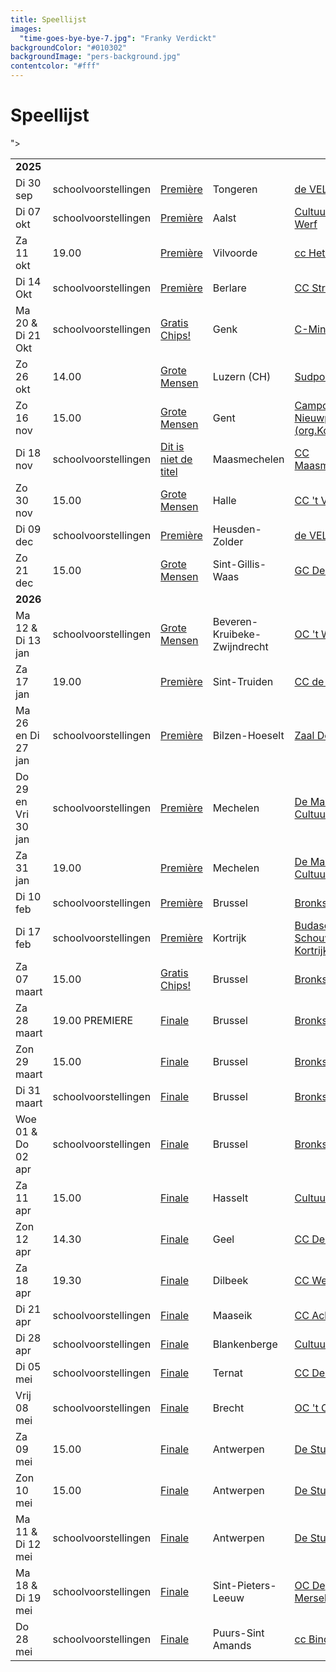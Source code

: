 ```yaml
---
title: Speellijst
images:
  "time-goes-bye-bye-7.jpg": "Franky Verdickt"
backgroundColor: "#010302"
backgroundImage: "pers-background.jpg"
contentcolor: "#fff"
---
```

# Speellijst

<div class="table-responsive">
<table class="playlist">

<tr><td colspan="5"><strong>2025</strong></td></tr>
<tr><td>Di 30 sep</td><td>schoolvoorstellingen</td><td><a href="/nl/shows/premiere">Première</a></td><td>Tongeren</td><td><a href="https://develinx.be/programma/theater">de VELINX</a></td></tr>
<tr><td>Di 07 okt</td><td>schoolvoorstellingen</td><td><a href="/nl/shows/premiere">Première</a></td><td>Aalst</td><td><a href="https://www.dewerfcultuurhuis.be/nl/programma/school-co/scholenaanbod/detail/premiere/9485/">Cultuurhuis De Werf</a></td></tr>
<tr><td>Za 11 okt</td><td>19.00</td><td><a href="/nl/shows/premiere">Première</a></td><td>Vilvoorde</td><td><a href="https://www.hetbolwerk.be/programma/podium/compagnie-barbarie-bronks-premiere-8">cc Het Bolwerk</a></td></tr>
<tr><td>Di 14 Okt</td><td>schoolvoorstellingen</td><td><a href="/nl/shows/premiere">Première</a></td><td>Berlare</td><td><a href="https://beleefberlare.be/seizoen-25-26">CC Stroming</a></td></tr>
<tr><td>Ma 20 & Di 21 Okt</td><td>schoolvoorstellingen</td><td><a href="/nl/shows/gratis-chips">Gratis Chips!</a></td><td>Genk</td><td><a href="https://c-mine.be/schoolaanbod">C-Mine</a></td></tr>
<tr><td>Zo 26 okt</td><td>14.00</td><td><a href="/nl/shows/grote-mensen">Grote Mensen</a></td><td>Luzern (CH)</td><td><a  href="www.sudpol.ch">Sudpol</a></td></tr>">
<tr><td>Zo 16 nov</td><td>15.00</td><td><a href="/nl/shows/grote-mensen">Grote Mensen</a></td><td>Gent</td><td><a href="https://kopergietery.be/nl/productie/grote-mensen">Campo Nieuwpoort (org.Kopergietery)</a></td></tr>
<tr><td>Di 18 nov</td><td>schoolvoorstellingen</td><td><a href="/nl/shows/dit-is-niet-de-titel">Dit is niet de titel</a></td><td>Maasmechelen</td><td><a href="https://www.ccmaasmechelen.be/nl/scholen">CC Maasmechelen</a></td></tr>
<tr><td>Zo 30 nov</td><td>15.00</td><td><a href="/nl/shows/grote-mensen">Grote Mensen</a></td><td>Halle</td><td><a href="https://www.vondel.be/agenda/grote-mensen-4m6k">CC 't Vondel</a></td></tr>
<tr><td>Di 09 dec</td><td>schoolvoorstellingen</td><td><a href="/nl/shows/premiere">Première</a></td><td>Heusden-Zolder</td><td><a href="https://www.muze.be/dagvoorstellingen.html">de VELINX</a></td></tr>
<tr><td>Zo 21 dec</td><td>15.00</td><td><a href="/nl/shows/grote-mensen">Grote Mensen</a></td><td>Sint-Gillis-Waas</td><td><a href="https://gcderoute.be/events/12bfeace-ec93-490c-8633-6bb41d1851d7/">GC De Route</a></td></tr>

<tr><td colspan="5"><strong>2026</strong></td></tr>
<tr><td>Ma 12 & Di 13 jan</td><td>schoolvoorstellingen</td><td><a href="/nl/shows/grote-mensen">Grote Mensen</a></td><td>Beveren-Kruibeke-Zwijndrecht</td><td><a href="https://www.gemeentebkz.be/vrijetijd">OC 't Waaigat</a></td></tr>
<tr><td>Za 17 jan</td><td>19.00</td><td><a href="/nl/shows/premiere">Première</a></td><td>Sint-Truiden</td><td><a href="https://www.debogaard.be/activiteiten/compagnie-barbarie-bronks-premiere-8">CC de Bogaard</a></td></tr>
<tr><td>Ma 26 en Di 27 jan</td><td>schoolvoorstellingen</td><td><a href="/nl/shows/premiere">Première</a></td><td>Bilzen-Hoeselt</td><td><a href="https://www.cultuurhuisbilzenhoeselt.be/activiteiten/compagnie-barbarie-bronks">Zaal De Kimpel</a></td></tr>
<tr><td>Do 29 en Vri 30 jan</td><td>schoolvoorstellingen</td><td><a href="/nl/shows/premiere">Première</a></td><td>Mechelen</td><td><a href="https://cultuurcentrum.mechelen.be/premiere-4">De Maan (org. Cultuurcentrum)</a></td></tr>
<tr><td>Za 31 jan</td><td>19.00</td><td><a href="/nl/shows/premiere">Première</a></td><td>Mechelen</td><td><a href="https://cultuurcentrum.mechelen.be/premiere-4">De Maan (org. Cultuurcentrum)</a></td></tr>
<tr><td>Di 10 feb</td><td>schoolvoorstellingen</td><td><a href="/nl/shows/premiere">Première</a></td><td>Brussel</td><td><a href="https://www.bronks.be/nl/scholen/programma/">Bronks</a></td></tr>
<tr><td>Di 17 feb</td><td>schoolvoorstellingen</td><td><a href="/nl/shows/premiere">Première</a></td><td>Kortrijk</td><td><a href="https://www.schouwburgkortrijk.be/programma">Budascoop (org. Schouwburg Kortrijk)</a></td></tr>
<tr><td>Za 07 maart</td><td>15.00</td><td><a href="/nl/shows/gratis-chips">Gratis Chips!</a></td><td>Brussel</td><td><a href="https://www.bronks.be/">Bronks</a></td></tr>
<tr><td>Za 28 maart</td><td>19.00 PREMIERE</td><td><a href="/nl/shows/finale">Finale</a></td><td>Brussel</td><td><a href="https://www.bronks.be/nl/scholen/programma/">Bronks</a></td></tr>
<tr><td>Zon 29 maart</td><td>15.00</td><td><a href="/nl/shows/finale">Finale</a></td><td>Brussel</td><td><a href="https://www.bronks.be/nl/scholen/programma/">Bronks</a></td></tr>
<tr><td>Di 31 maart</td><td>schoolvoorstellingen</td><td><a href="/nl/shows/finale">Finale</a></td><td>Brussel</td><td><a href="https://www.bronks.be/nl/scholen/programma/">Bronks</a></td></tr>
<tr><td>Woe 01 & Do 02 apr</td><td>schoolvoorstellingen</td><td><a href="/nl/shows/finale">Finale</a></td><td>Brussel</td><td><a href="https://www.bronks.be/nl/scholen/programma/">Bronks</a></td></tr>
<tr><td>Za 11 apr</td><td>15.00</td><td><a href="/nl/shows/finale">Finale</a></td><td>Hasselt</td><td><a href="https://www.ccha.be/programma/finale-6-57z9">Cultuurcentrum</a></td></tr>
<tr><td>Zon 12 apr</td><td>14.30</td><td><a href="/nl/shows/finale">Finale</a></td><td>Geel</td><td><a href="https://www.dewerft.be/agenda/finale-m51j">CC De Werft</a></td></tr>
<tr><td>Za 18 apr</td><td>19.30</td><td><a href="/nl/shows/finale">Finale</a></td><td>Dilbeek</td><td><a href="https://www.westrand.be/programma/finale-6-6rr5">CC Westrand</a></td></tr>
<tr><td>Di 21 apr</td><td>schoolvoorstellingen</td><td><a href="/nl/shows/finale">Finale</a></td><td>Maaseik</td><td><a href="https://www.achterolmen.be/nl/programma">CC Achterholmen</a></td></tr>
<tr><td>Di 28 apr</td><td>schoolvoorstellingen</td><td><a href="/nl/shows/finale">Finale</a></td><td>Blankenberge</td><td><a href="https://www.ccblankenberge.be/programma/school">Cultuurcentrum</a></td></tr>
<tr><td>Di 05 mei</td><td>schoolvoorstellingen</td><td><a href="/nl/shows/finale">Finale</a></td><td>Ternat</td><td><a href="https://www.ccdeploter.be/">CC De Ploter</a></td></tr>
<tr><td>Vrij 08 mei</td><td>schoolvoorstellingen</td><td><a href="/nl/shows/finale">Finale</a></td><td>Brecht</td><td><a href="https://www.brecht.be/vrije-tijd/cultuur/">OC 't Centrum</a></td></tr>
<tr><td>Za 09 mei</td><td>15.00</td><td><a href="/nl/shows/finale">Finale</a></td><td>Antwerpen</td><td><a href="https://www.destudio.com/nl/project/finale">De Studio</a></td></tr>
<tr><td>Zon 10 mei</td><td>15.00</td><td><a href="/nl/shows/finale">Finale</a></td><td>Antwerpen</td><td><a href="https://www.destudio.com/nl/project/finale">De Studio</a></td></tr>
<tr><td>Ma 11 & Di 12 mei</td><td>schoolvoorstellingen</td><td><a href="/nl/shows/finale">Finale</a></td><td>Antwerpen</td><td><a href="https://www.destudio.com/nl/project/finale">De Studio</a></td></tr>
<tr><td>Ma 18 & Di 19 mei</td><td>schoolvoorstellingen</td><td><a href="/nl/shows/finale">Finale</a></td><td>Sint-Pieters-Leeuw</td><td><a href="https://www.sint-pieters-leeuw.be/brul/organiseren/zaalverhuur/culturele-infrastructuur/theaterzaal">OC De Merselborre</a></td></tr>
<tr><td>Do 28 mei</td><td>schoolvoorstellingen</td><td><a href="/nl/shows/finale">Finale</a></td><td>Puurs-Sint Amands</td><td><a href="https://www.puurs-sint-amands.be/schoolvoorstelling-finale-compagnie-barbarie/bronks">cc Binder</a></td></tr>


























</table>
</div>
